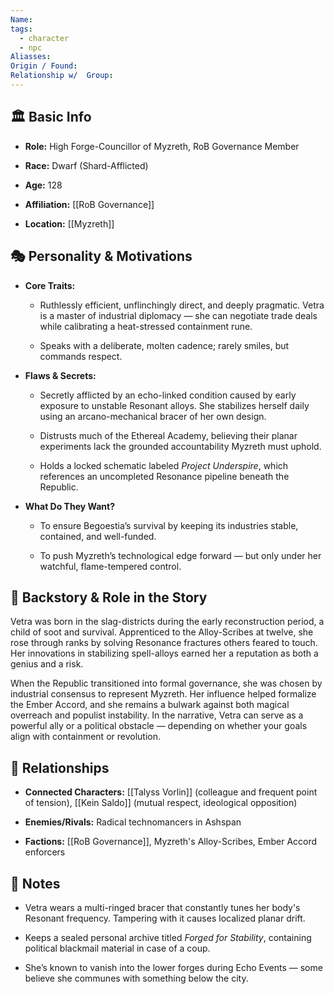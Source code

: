 ```yaml
---
Name: 
tags:
  - character
  - npc
Aliasses: 
Origin / Found: 
Relationship w/  Group:
---
```



## 🏛️ Basic Info

- **Role:** High Forge-Councillor of Myzreth, RoB Governance Member
    
- **Race:** Dwarf (Shard-Afflicted)
    
- **Age:** 128
    
- **Affiliation:** [[RoB Governance]]
    
- **Location:** [[Myzreth]]
    

## 🎭 Personality & Motivations

- **Core Traits:**
    
    - Ruthlessly efficient, unflinchingly direct, and deeply pragmatic. Vetra is a master of industrial diplomacy — she can negotiate trade deals while calibrating a heat-stressed containment rune.
        
    - Speaks with a deliberate, molten cadence; rarely smiles, but commands respect.
        
- **Flaws & Secrets:**
    
    - Secretly afflicted by an echo-linked condition caused by early exposure to unstable Resonant alloys. She stabilizes herself daily using an arcano-mechanical bracer of her own design.
        
    - Distrusts much of the Ethereal Academy, believing their planar experiments lack the grounded accountability Myzreth must uphold.
        
    - Holds a locked schematic labeled _Project Underspire_, which references an uncompleted Resonance pipeline beneath the Republic.
        
- **What Do They Want?**
    
    - To ensure Begoestia’s survival by keeping its industries stable, contained, and well-funded.
        
    - To push Myzreth’s technological edge forward — but only under her watchful, flame-tempered control.
        

## 📖 Backstory & Role in the Story

Vetra was born in the slag-districts during the early reconstruction period, a child of soot and survival. Apprenticed to the Alloy-Scribes at twelve, she rose through ranks by solving Resonance fractures others feared to touch. Her innovations in stabilizing spell-alloys earned her a reputation as both a genius and a risk.

When the Republic transitioned into formal governance, she was chosen by industrial consensus to represent Myzreth. Her influence helped formalize the Ember Accord, and she remains a bulwark against both magical overreach and populist instability. In the narrative, Vetra can serve as a powerful ally or a political obstacle — depending on whether your goals align with containment or revolution.

## 🔗 Relationships

- **Connected Characters:** [[Talyss Vorlin]] (colleague and frequent point of tension), [[Kein Saldo]] (mutual respect, ideological opposition)
    
- **Enemies/Rivals:** Radical technomancers in Ashspan
    
- **Factions:** [[RoB Governance]], Myzreth's Alloy-Scribes, Ember Accord enforcers
    

## 📝 Notes

- Vetra wears a multi-ringed bracer that constantly tunes her body's Resonant frequency. Tampering with it causes localized planar drift.
    
- Keeps a sealed personal archive titled _Forged for Stability_, containing political blackmail material in case of a coup.
    
- She’s known to vanish into the lower forges during Echo Events — some believe she communes with something below the city.